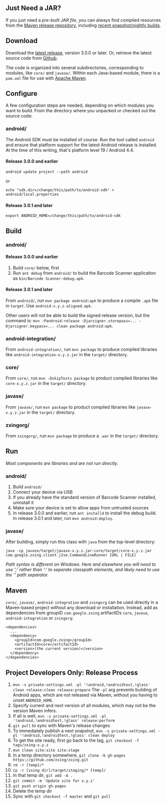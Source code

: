## Just Need a JAR?

If you just need a *pre-built JAR file*, you can always find compiled resources from the [Maven release repository](http://repo1.maven.org/maven2/com/google/zxing/), including [recent snapshot/nightly builds](https://oss.sonatype.org/content/repositories/snapshots/com/google/zxing/).

## Download

Download the [latest release](https://github.com/zxing/zxing/releases), version 3.0.0 or later. Or, retrieve the latest source code from [Github](https://github.com/zxing/zxing).

The code is organized into several subdirectories, corresponding to modules, like `core/` and `javase/`. Within each Java-based module, there is a `pom.xml` file for use with [Apache Maven](http://maven.apache.org/). 

## Configure

A few configuration steps are needed, depending on which modules you want to build. From the directory where you unpacked or checked out the source code:

### android/

The Android SDK must be installed of course. Run the tool called `android` and ensure that platform support for the latest Android release is installed. At the time of this writing, that's platform level 19 / Android 4.4.

#### Release 3.0.0 and earlier

```
android update project --path android
```
or
```
echo "sdk.dir=/change/this/path/to/android-sdk" > android/local.properties
```

#### Release 3.0.1 and later

```
export ANDROID_HOME=/change/this/path/to/android-sdk
```

## Build

### android/

#### Release 3.0.0 and earlier

1. Build `core/` below, first
1. Run `ant debug` from `android/` to build the Barcode Scanner application as `bin/Barcode Scanner-debug.apk`.

#### Release 3.0.1 and later

From `android/`, run `mvn package android:apk` to produce a compile `.apk` file in `target`. Use `android-x.y.z-aligned.apk`.

Other users will not be able to build the signed release version, but the command is: `mvn -Pandroid-release -Djarsigner.storepass=... -Djarsigner.keypass=... clean package android:apk`.

### android-integration/

From `android-integration/`, run `mvn package` to produce compiled libraries like `android-integration-x.y.z.jar` in the `target/` directory.

### core/

From `core/`, run `mvn -DskipTests package` to product compiled libraries like `core-x.y.z.jar` in the `target/` directory.

### javase/

From `javase/`, run `mvn package` to product compiled libraries like `javase-x.y.z.jar` in the `target/` directory.

### zxingorg/

From `zxingorg/`, run `mvn package` to produce a `.war` in the `target/` directory.

## Run

_Most components are libraries and are not run directly._

### android/

1. Build `android/`
1. Connect your device via USB
1. If you already have the standard version of Barcode Scanner installed, uninstall it
1. Make sure your device is set to allow apps from untrusted sources
1. In release 3.0.0 and earlier, run `ant installd` to install the debug build. In release 3.0.1 and later, run `mvn android:deploy`.

### javase/

After building, simply run this class with `java` from the top-level directory:

```
java -cp javase/target/javase-x.y.z.jar:core/target/core-x.y.z.jar com.google.zxing.client.j2se.CommandLineRunner [URL | FILE]
```

_Path syntax is different on Windows. Here and elsewhere you will need to use ';' rather than ':' to separate classpath elements, and likely need to use the '\' path separator._

## Maven

`core/`, `javase/`, `android-integration` and `zxingorg` can be used directly in a Maven-based project without any download or installation. Instead, add as dependencies from groupID `com.google.zxing` artifactIDs `core`, `javase`, `android-integration` or `zxingorg`:

```
<dependencies>
  ...
  <dependency>
    <groupId>com.google.zxing</groupId>
    <artifactId>core</artifactId>
    <version>(the current version)</version>
  </dependency>
</dependencies>
```

## Project Developers Only: Release Process

1. `mvn -s private-settings.xml -pl '!android,!androidtest,!glass' clean release:clean release:prepare`
   The `-pl` arg prevents building of Android apps, which are not released via Maven, without you having to unset `ANDROID_HOME`.
1. Specify current and next version of all modules, which may not be the version Maven infers.
1. If all is well, `mvn -s private-settings.xml -pl '!android,!androidtest,!glass' release:perform`
1. `git pull` to sync with Maven's release changes
1. To immediately publish a next snapshot, `mvn -s private-settings.xml -pl '!android,!androidtest,!glass' clean deploy`
1. To get the site ready, first go back to the tag, `git checkout -f tags/zxing-x.y.z`
1. `mvn clean site:site site:stage`
1. In a temp directory somewhere, `git clone -b gh-pages https://github.com/zxing/zxing.git`
1. `rm -r [temp]/*`
1. `cp -r [zxing dir]/target/staging/* [temp]/`
1. In that temp dir, `git add -A .`
1. `git commit -m 'Update site for x.y.z'`
1. `git push origin gh-pages`
1. Delete the temp dir
1. Sync with `git checkout -f master` and `git pull`